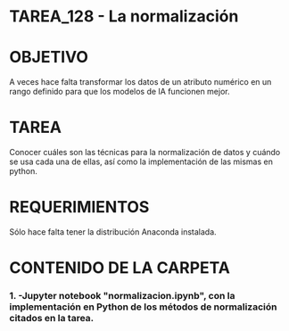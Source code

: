 ﻿# TAREA_128 - La normalización

# OBJETIVO

A veces hace falta transformar los datos de un atributo numérico en un rango definido para que los modelos de IA funcionen mejor.

# TAREA

Conocer cuáles son las técnicas para la normalización de datos y cuándo se usa cada una de ellas, así como la implementación de las mismas en python.

# REQUERIMIENTOS

Sólo hace falta tener la distribución Anaconda instalada.

# CONTENIDO DE LA CARPETA

### 1. -Jupyter notebook "normalizacion.ipynb", con la implementación en Python de los métodos de normalización citados en la tarea.








